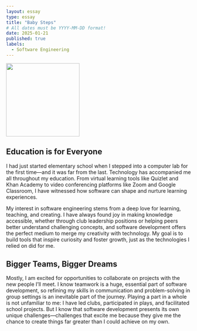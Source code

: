 ```yaml
---
layout: essay
type: essay
title: "Baby Steps"
# All dates must be YYYY-MM-DD format!
date: 2025-01-21
published: true
labels:
  - Software Engineering
---
```


<img width="200px" class="rounded float-start pe-4" src="..[/img/difficulty/degree_difficulty.jpg](https://scontent-sjc3-1.xx.fbcdn.net/v/t1.6435-9/61610934_10157995167399879_6771335582200102912_n.png?_nc_cat=102&ccb=1-7&_nc_sid=9eae26&_nc_ohc=cIW6inmx288Q7kNvgED3ccx&_nc_zt=23&_nc_ht=scontent-sjc3-1.xx&_nc_gid=ASuX25_DU9k1SBtukW_eke0&oh=00_AYAd1nZRxKXpKt7Qn_5MTuvcJSO7pUsZ4AmUPhM_hsCzrQ&oe=67B80F4F)">

## Education is for Everyone

I had just started elementary school when I stepped into a computer lab for the first time—and it was far from the last. Technology has accompanied me all throughout my education. From virtual learning tools like Quizlet and Khan Academy to video conferencing platforms like Zoom and Google Classroom, I have witnessed how software can shape and nurture learning experiences.

My interest in software engineering stems from a deep love for learning, teaching, and creating. I have always found joy in making knowledge accessible, whether through club leadership positions or helping peers better understand challenging concepts, and software development offers the perfect medium to merge my creativity with technology. My goal is to build tools that inspire curiosity and foster growth, just as the technologies I relied on did for me.

## Bigger Teams, Bigger Dreams

Mostly, I am excited for opportunities to collaborate on projects with the new people I’ll meet. I know teamwork is a huge, essential part of software development, so refining my skills in communication and problem-solving in group settings is an inevitable part of the journey. Playing a part in a whole is not unfamiliar to me: I have led clubs, participated in plays, and facilitated school projects. But I know that software development presents its own unique challenges—challenges that excite me because they give me the chance to create things far greater than I could achieve on my own.
